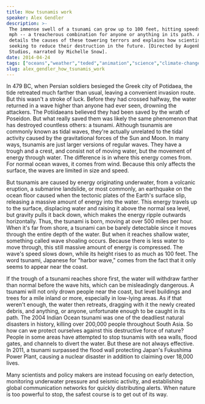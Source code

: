 ```yaml
---
title: How tsunamis work
speaker: Alex Gendler
description: >-
 The immense swell of a tsunami can grow up to 100 feet, hitting speeds over 500
 mph -- a treacherous combination for anyone or anything in its path. Alex Gendler
 details the causes of these towering terrors and explains how scientists are
 seeking to reduce their destruction in the future. [Directed by Augenblick
 Studios, narrated by Michelle Snow].
date: 2014-04-24
tags: ["oceans","weather","teded","animation","science","climate-change","marine-biology","prediction","water","nature","natural-disaster"]
slug: alex_gendler_how_tsunamis_work
---
```


In 479 BC, when Persian soldiers besieged the Greek city of Potidaea, the tide retreated
much farther than usual, leaving a convenient invasion route. But this wasn't a stroke of
luck. Before they had crossed halfway, the water returned in a wave higher than anyone had
ever seen, drowning the attackers. The Potiidaeans believed they had been saved by the
wrath of Poseidon. But what really saved them was likely the same phenomenon that has
destroyed countless others: a tsunami. Although tsunamis are commonly known as tidal
waves, they're actually unrelated to the tidal activity caused by the gravitational forces
of the Sun and Moon. In many ways, tsunamis are just larger versions of regular waves.
They have a trough and a crest, and consist not of moving water, but the movement of
energy through water. The difference is in where this energy comes from. For normal ocean
waves, it comes from wind. Because this only affects the surface, the waves are limited in
size and speed.

But tsunamis are caused by energy originating underwater, from a volcanic eruption, a
submarine landslide, or most commonly, an earthquake on the ocean floor caused when the
tectonic plates of the Earth's surface slip, releasing a massive amount of energy into the
water. This energy travels up to the surface, displacing water and raising it above the
normal sea level, but gravity pulls it back down, which makes the energy ripple outwards
horizontally. Thus, the tsunami is born, moving at over 500 miles per hour. When it's far
from shore, a tsunami can be barely detectable since it moves through the entire depth of
the water. But when it reaches shallow water, something called wave shoaling occurs.
Because there is less water to move through, this still massive amount of energy is
compressed. The wave's speed slows down, while its height rises to as much as 100 feet.
The word tsunami, Japanese for "harbor wave," comes from the fact that it only seems to
appear near the coast.

If the trough of a tsunami reaches shore first, the water will withdraw farther than
normal before the wave hits, which can be misleadingly dangerous. A tsunami will not only
drown people near the coast, but level buildings and trees for a mile inland or more,
especially in low-lying areas. As if that weren't enough, the water then retreats,
dragging with it the newly created debris, and anything, or anyone, unfortunate enough to
be caught in its path. The 2004 Indian Ocean tsunami was one of the deadliest natural
disasters in history, killing over 200,000 people throughout South Asia. So how can we
protect ourselves against this destructive force of nature? People in some areas have
attempted to stop tsunamis with sea walls, flood gates, and channels to divert the water.
But these are not always effective. In 2011, a tsunami surpassed the flood wall protecting
Japan's Fukushima Power Plant, causing a nuclear disaster in addition to claiming over
18,000 lives.

Many scientists and policy makers are instead focusing on early detection, monitoring
underwater pressure and seismic activity, and establishing global communication networks
for quickly distributing alerts. When nature is too powerful to stop, the safest course is
to get out of its way.

<!--
ad_duration=0
event="TED-Ed"
external_start_time=0
intro_duration=0
is_subtitle_required="False"
is_talk_featured="False"
language="en"
language_swap="False"
native_language="en"
number_of_related_talks=6
number_of_speakers=1
number_of_subtitled_videos=0
number_of_tags=11
number_of_talk_download_languages=28
number_of_talk_more_resources=0
number_of_talk_recommendations=0
number_of_talks_take_actions=0
post_ad_duration=0
published_timestamp="2019-02-12 22:42:25"
recording_date="2014-04-24"
speaker_is_published=0
speaker_name="Alex Gendler"
talk_name="How tsunamis work"
talks_tags=["oceans","weather","teded","animation","science","climate-change","marine-biology","prediction","water","nature","natural-disaster"]
url_photo_talk="https://s3.amazonaws.com/talkstar-photos/uploads/ea9897ff-319a-4b9c-9650-a86873800620/9_tsunami_edit.jpg"
url_webpage="https://www.ted.com/talks/alex_gendler_how_tsunamis_work"
video_type_name="TED-Ed Original"
-->